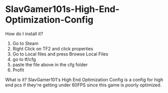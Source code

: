 # SlavGamer101s-High-End-Optimization-Config
How do I install it?
1. Go to Steam
2. Right Click on TF2 and click properties
3. Go to Local files and press Browse Local Files
4. go to tf/cfg
5. paste the file above in the cfg folder
6. Profit

What is it?
SlavGamer101's High End Optimization Config is a config for high end pcs if they're getting under 60FPS since this game is poorly optimized.